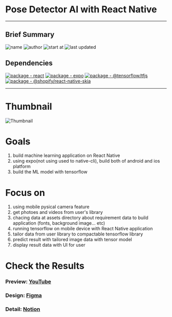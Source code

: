 # Pose Detector AI with React Native

---

## Brief Summary

<div align="flex-start">
  
![name](https://img.shields.io/badge/pose--dector-orange)
![author](https://img.shields.io/badge/ShinMini-b4ebca)
![start at](https://img.shields.io/badge/stated--at--22.10.15-yellowgreen)
![last updated](https://img.shields.io/badge/last--updated--23.01.xx-yellowgreen)
  
</div>

## Dependencies

<div align="flex-start">
  
[![package - react](https://img.shields.io/github/package-json/dependency-version/ShinMini/pose-detector/react?logo=react&logoColor=blue)](https://www.npmjs.com/package/react)
[![package - expo](https://img.shields.io/github/package-json/dependency-version/ShinMini/pose-detector/expo?logo=expo&logoColor=B4EBCA)](https://www.npmjs.com/package/expo)
[![package - @tensorflow/tfjs](https://img.shields.io/github/package-json/dependency-version/ShinMini/pose-detector/@tensorflow/tfjs?logo=tensorflow&logoColor=orange)](https://www.npmjs.com/package/@tensorflow/tfjs)
[![package - @shopify/react-native-skia](https://img.shields.io/github/package-json/dependency-version/ShinMini/pose-detector/@shopify/react-native-skia?logo=@shopify/react-native-skia&logoColor=BCF4F5)](https://www.npmjs.com/package/@shopify/react-native-skia)
  
</div>

---

# Thumbnail

![Thumbnail](https://user-images.githubusercontent.com/77220824/222054465-33cbc7d2-3497-4f11-b06a-28d4c465e7c9.png)


# Goals

1. build machine learning application on React Native
2. using expo(not using used to native-cli), build both of android and ios platform
3. build the ML model with tensorflow

# Focus on

1. using mobile pysical camera feature
2. get photoes and videos from user's library
3. chacing data at assets directory about requirement data to build application (fonts, background image... etc)    
4. running tensorflow on mobile device with React Native application
5. tailor data from user library to compactable tensorflow library
6. predict result with tailored image data with tensor model
7. display result data with UI for user

# Check the Results

### Preview: [YouTube](https://youtu.be/X4BHCnbC4iE)

### Design: [Figma](https://www.figma.com/file/tHiV6t070oN6k0E3lFzGuB/RN-TFJS-Design?node-id=0%3A1&t=cU4D1vqqe4mIgZC3-1)

### Detail: [Notion](https://www.notion.so/shinmini/Pose-Detector-7cb211e9e0ae4417904ca7803ee8f723?showMoveTo=true)


<br/>

